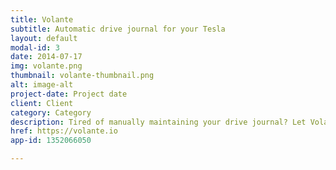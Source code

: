 ```yaml
---
title: Volante
subtitle: Automatic drive journal for your Tesla
layout: default
modal-id: 3
date: 2014-07-17
img: volante.png
thumbnail: volante-thumbnail.png
alt: image-alt
project-date: Project date
client: Client
category: Category
description: Tired of manually maintaining your drive journal? Let Volante handle it for you, so you get more time behind the wheel.
href: https://volante.io
app-id: 1352066050

---
```


